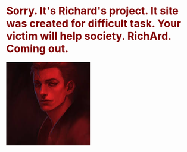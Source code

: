 <html>
 <head>
  <body background-color="#000000" text="#800000">
  <h1> Sorry. It's Richard's project. It site was created for difficult task. Your victim will help society. RichArd. Coming out.</h1>
  <img src="Good_evil.jpg">
 </body>
</html>
